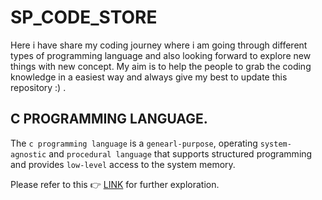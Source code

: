 # SP_CODE_STORE

Here i have share my coding journey where i am going through different types of programming language and also looking forward to explore new things with new concept. My aim is to help the people to grab the coding knowledge in a easiest way and always give my best to update this repository :) .

## C PROGRAMMING LANGUAGE.

The `c programming language` is a `genearl-purpose`, operating `system-agnostic` and `procedural language` that supports structured programming and provides `low-level` access to the system memory.

Please refer to this :point_right: [LINK](https://github.com/sumansupanda/SP_CODE_STORE/blob/main/PROGRAMMING-LANGUAGES/c_program.md "link to explore") for further exploration.
